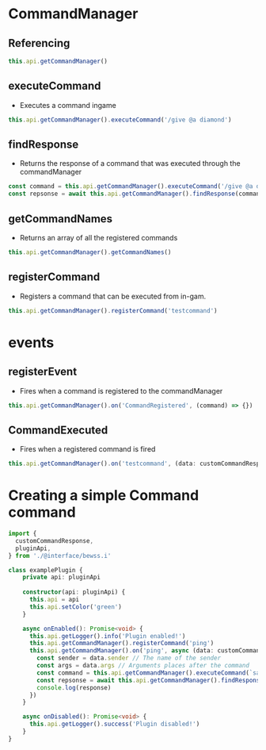 # CommandManager

## Referencing
```ts
this.api.getCommandManager()
```

## executeCommand
- Executes a command ingame
```ts
this.api.getCommandManager().executeCommand('/give @a diamond')
```

## findResponse
- Returns the response of a command that was executed through the commandManager
```ts
const command = this.api.getCommandManager().executeCommand('/give @a diamond')
const repsonse = await this.api.getCommandManager().findResponse(command.requestId)
```

## getCommandNames
- Returns an array of all the registered commands
```ts
this.api.getCommandManager().getCommandNames()
```

## registerCommand
- Registers a command that can be executed from in-gam.
```ts
this.api.getCommandManager().registerCommand('testcommand')
```

# events

## registerEvent
- Fires when a command is registered to the commandManager
```ts
this.api.getCommandManager().on('CommandRegistered', (command) => {})
```

## CommandExecuted
- Fires when a registered command is fired
```ts
this.api.getCommandManager().on('testcommand', (data: customCommandResponse) => {})
```

# Creating a simple Command command
```ts
import {
  customCommandResponse,
  pluginApi,
} from './@interface/bewss.i'

class examplePlugin {
    private api: pluginApi
  
    constructor(api: pluginApi) {
      this.api = api
      this.api.setColor('green')
    }

    async onEnabled(): Promise<void> {
      this.api.getLogger().info('Plugin enabled!')
      this.api.getCommandManager().registerCommand('ping')
      this.api.getCommandManager().on('ping', async (data: customCommandResponse) => {
        const sender = data.sender // The name of the sender
        const args = data.args // Arguments places after the command
        const command = this.api.getCommandManager().executeCommand(`say Pong! @${sender}`)
        const repsonse = await this.api.getCommandManager().findResponse(command.requestId) // async function required
        console.log(response)
      })
    }

    async onDisabled(): Promise<void> {
      this.api.getLogger().success('Plugin disabled!')
    }
}
```